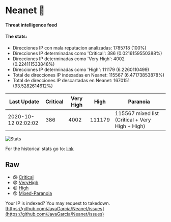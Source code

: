 # Neanet :hocho:
#### Threat intelligence feed
#### The stats:

- Direcciones IP con mala reputacion analizadas: 1785718 (100%)
- Direcciones IP determinadas como 'Critical':  386 (0.0216159550388%)
- Direcciones IP determinadas como 'Very High':  4002 (0.224111533848%)
- Direcciones IP determinadas como 'High':  111179 (6.2260110499)
- Total de direcciones IP indexadas en Neanet:  115567 (6.47173853878%)
- Total de direcciones IP descartadas en Neanet:  1670151 (93.5282614612%)

| Last Update | Critical | Very High | High | Paranoia |
| --- | --- | --- | --- | --- |
| 2020-10-12 02:02:02 | 386 | 4002 | 111179 | 115567 mixed list (Critical + Very High + High)|

![Stats](https://docs.google.com/spreadsheets/d/e/2PACX-1vSnaNMIXVabIpDJjufMlzH7poXnshF3mgd8Is1g9ytUEzVsP5my4Trn8f-xkoLLQ38xpL3HtmUexLo6/pubchart?oid=501124687&format=image)

For the historical stats go to: [link](/stats.csv)
## Raw
- :scream: [Critical](https://raw.githubusercontent.com/JavaGarcia/Neanet/master/blacklists/neanet_critical.txt)
- :fearful: [VeryHigh](https://raw.githubusercontent.com/JavaGarcia/Neanet/master/blacklists/neanet_veryHigh.txtt)
- :frowning: [High](https://raw.githubusercontent.com/JavaGarcia/Neanet/master/blacklists/neanet_high.txt)
- :dizzy_face: [Mixed-Paranoia](https://raw.githubusercontent.com/JavaGarcia/Neanet/master/blacklists/neanet_all.txt)


Your IP is indexed? You may request to takedown. [https://github.com/JavaGarcia/Neanet/issues](https://github.com/JavaGarcia/Neanet/issues)





































































































































































































































































































































































































































































































































































































































































































































































































































































































































































































































































































































































































































































































































































































